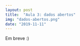 ```yaml
---
layout: post
title:  "Aula 3: dados abertos"
img: "dados-abertos.png"
date: "2019-11-11"
---
```


Em breve :)
